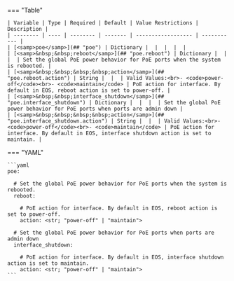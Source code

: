 <!--
  ~ Copyright (c) 2023 Arista Networks, Inc.
  ~ Use of this source code is governed by the Apache License 2.0
  ~ that can be found in the LICENSE file.
  -->
=== "Table"

    | Variable | Type | Required | Default | Value Restrictions | Description |
    | -------- | ---- | -------- | ------- | ------------------ | ----------- |
    | [<samp>poe</samp>](## "poe") | Dictionary |  |  |  |  |
    | [<samp>&nbsp;&nbsp;reboot</samp>](## "poe.reboot") | Dictionary |  |  |  | Set the global PoE power behavior for PoE ports when the system is rebooted. |
    | [<samp>&nbsp;&nbsp;&nbsp;&nbsp;action</samp>](## "poe.reboot.action") | String |  |  | Valid Values:<br>- <code>power-off</code><br>- <code>maintain</code> | PoE action for interface. By default in EOS, reboot action is set to power-off. |
    | [<samp>&nbsp;&nbsp;interface_shutdown</samp>](## "poe.interface_shutdown") | Dictionary |  |  |  | Set the global PoE power behavior for PoE ports when ports are admin down |
    | [<samp>&nbsp;&nbsp;&nbsp;&nbsp;action</samp>](## "poe.interface_shutdown.action") | String |  |  | Valid Values:<br>- <code>power-off</code><br>- <code>maintain</code> | PoE action for interface. By default in EOS, interface shutdown action is set to maintain. |

=== "YAML"

    ```yaml
    poe:

      # Set the global PoE power behavior for PoE ports when the system is rebooted.
      reboot:

        # PoE action for interface. By default in EOS, reboot action is set to power-off.
        action: <str; "power-off" | "maintain">

      # Set the global PoE power behavior for PoE ports when ports are admin down
      interface_shutdown:

        # PoE action for interface. By default in EOS, interface shutdown action is set to maintain.
        action: <str; "power-off" | "maintain">
    ```

